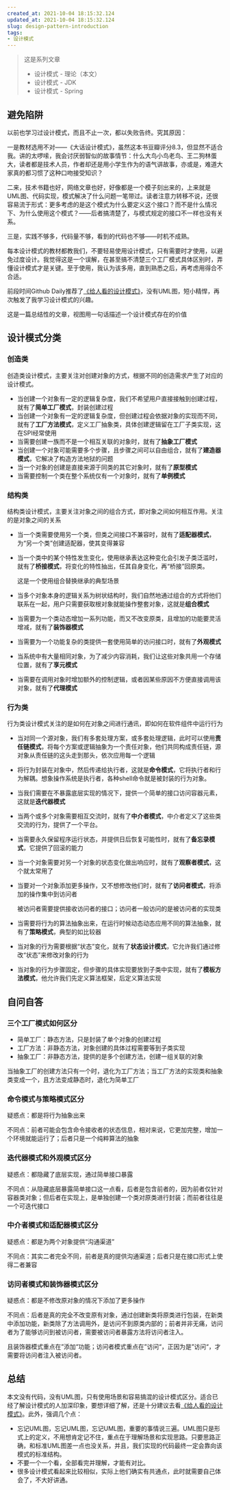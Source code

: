 ```yaml
---
created_at: 2021-10-04 18:15:32.124
updated_at: 2021-10-04 18:15:32.124
slug: design-pattern-introduction
tags: 
- 设计模式
---
```


> 这是系列文章
>
> - 设计模式 - 理论（本文）
> - 设计模式 - JDK
> - 设计模式 - Spring

<!-- more -->

## 避免陷阱

以前也学习过设计模式，而且不止一次，都以失败告终。究其原因：

一是教材选用不对——《大话设计模式》，虽然这本书豆瓣评分8.3，但显然不适合我。讲的太啰嗦，我会讨厌弱智似的故事情节：什么大鸟小鸟老鸟、王二狗林蛋大，读者都是技术人员，作者却还是用小学生作为的语气讲故事，亦或是，难道大家真的都习惯了这种口吻接受知识？

二来，技术书籍也好，网络文章也好，好像都是一个模子刻出来的，上来就是UML图、代码实现，模式解决了什么问题一笔带过。读者注意力转移不说，还很容易流于形式：更多考虑的是这个模式为什么要定义这个接口？而不是什么情况下、为什么使用这个模式？——后者搞清楚了，与模式规定的接口不一样也没有关系。

三是，实践不够多，代码量不够，看到的代码也不够——时机不成熟。

每本设计模式的教材都教我们，不要轻易使用设计模式，只有需要时才使用，以避免过度设计。我觉得这是一个误解，在甚至搞不清楚三个工厂模式具体区别时，弄懂设计模式才是关键。至于使用，我认为该多用，直到熟悉之后，再考虑用得合不合适。

前段时间Github Daily推荐了[《给人看的设计模式》](https://github.com/kamranahmedse/design-patterns-for-humans)，没有UML图，短小精悍，再次触发了我学习设计模式的兴趣。

这是一篇总结性的文章，视图用一句话描述一个设计模式存在的价值

## 设计模式分类

### 创造类

创造类设计模式，主要关注对创建对象的方式，根据不同的创造需求产生了对应的设计模式。

- 当创建一个对象有一定的逻辑复杂度，我们不希望用户直接接触到创建过程，就有了**简单工厂模式**，封装创建过程
- 当创建一个对象有一定的逻辑复杂度，但创建过程会依据对象的实现而不同，就有了**工厂方法模式**，定义工厂抽象类，具体创建逻辑留在工厂子类实现，这在SPI经常使用
- 当需要创建一族而不是一个相互关联的对象时，就有了**抽象工厂模式**
- 当创建一个对象可能需要多个步骤，且步骤之间可以自由组合，就有了**建造器模式**，它解决了构造方法地狱的问题
- 当一个对象的创建是直接来源于同类的其它对象时，就有了**原型模式**
- 当需要控制一个类在整个系统仅有一个对象时，就有了**单例模式**

### 结构类

结构类设计模式，主要关注对象之间的组合方式，即对象之间如何相互作用。关注的是对象之间的关系

- 当一个类需要使用另一个类，但类之间接口不兼容时，就有了**适配器模式**，为“另一个类”创建适配器，使其变得兼容

- 当一个类中的某个特性发生变化，使用继承表达这种变化会引发子类泛滥时，就有了**桥接模式**，将变化的特性抽出，任其自身变化，再“桥接”回原类。

  这是一个使用组合替换继承的典型场景

- 当多个对象本身的逻辑关系为树状结构时，我们自然地通过组合的方式将他们联系在一起，用户只需要获取根对象就能操作整套对象，这就是**组合模式**

- 当需要为一个类动态增加一系列功能，而又不改变原类，且增加的功能要灵活增减，就有了**装饰器模式**

- 当需要为一个功能复杂的类提供一套使用简单的访问接口时，就有了**外观模式**

- 当系统中有大量相同对象，为了减少内容消耗，我们让这些对象共用一个存储位置，就有了**享元模式**

- 当需要在调用对象时增加额外的控制逻辑，或者因某些原因不方便直接调用该对象，就有了**代理模式**

### 行为类

行为类设计模式关注的是如何在对象之间进行通讯，即如何在软件组件中运行行为

- 当对同一个源对象，我们有多套处理方案，或多套处理逻辑，此时可以使用**责任链模式**，将每个方案或逻辑抽象为一个责任对象，他们共同构成责任链，源对象从责任链的这头走到那头，依次应用每一个逻辑

- 将行为封装在对象中，然后传递给执行者，这就是**命令模式**，它将执行者和行为解耦。想象操作系统是执行者，各种shell命令就是被封装的行为对象。

- 当我们需要在不暴露底层实现的情况下，提供一个简单的接口访问容器元素，这就是**迭代器模式**

- 当两个或多个对象需要相互交流时，就有了**中介者模式**，中介者定义了这些类交流的行为，提供了一个平台。

- 当需要永久保留程序运行状态，并提供日后恢复可能性时，就有了**备忘录模式**，它提供了回滚的能力

- 当一个对象需要对另一个对象的状态变化做出响应时，就有了**观察者模式**，这个就太常用了

- 当要对一个对象添加更多操作，又不想修改他们时，就有了**访问者模式**，将添加的操作集中到访问者

  被访问者需要提供接收访问者的接口；访问者一般访问的是被访问者的实现类

- 当需要将行为的算法抽象出来，在运行时候动态动态应用不同的算法抽象，就有了**策略模式**，典型的如比较器

- 当对象的行为需要根据“状态”变化，就有了**状态设计模式**，它允许我们通过修改“状态”来修改对象的行为

- 当对象的行为步骤固定，但步骤的具体实现要放到子类中实现，就有了**模板方法模式**，他允许我们先定义算法框架，后定义算法实现

## 自问自答

### 三个工厂模式如何区分

- 简单工厂：静态方法，只是封装了单个对象的创建过程
- 工厂方法：非静态方法，对象创建的具体过程需要等到子类实现
- 抽象工厂：非静态方法，提供的是多个创建方法，创建一组关联的对象

当抽象工厂的创建方法只有一个时，退化为工厂方法；当工厂方法的实现类和抽象类变成一个，且方法变成静态时，退化为简单工厂

### 命令模式与策略模式区分

疑惑点：都是将行为抽象出来

不同点：前者可能会包含命令接收者的状态信息，相对来说，它更加完整，增加一个环境就能运行了；后者只是一个纯粹算法的抽象

### 迭代器模式和外观模式区分

疑惑点：都隐藏了底层实现，通过简单接口暴露

不同点：从隐藏底层暴露简单接口这一点看，后者是包含前者的，因为前者仅针对容器类对象；但后者在实现上，是单独创建一个类对原类进行封装；而前者往往是一个可迭代接口

### 中介者模式和适配器模式区分

疑惑点：都是为两个对象提供“沟通渠道”

不同点：其实二者完全不同，前者是真的提供沟通渠道；后者只是在接口形式上使得二者兼容

### 访问者模式和装饰器模式区分

疑惑点：都是不修改原对象的情况下添加了更多操作

不同点：后者是真的完全不改变原有对象，通过创建新类将原类进行包装，在新类中添加功能，新类除了方法调用外，是访问不到原类内部的；前者并非无痛，访问者为了能够访问到被访问者，需要被访问者暴露方法将访问者注入。

且装饰器模式重点在”添加“功能；访问者模式重点在”访问“，正因为是”访问“，才需要将访问者注入被访问者。

## 总结

本文没有代码，没有UML图，只有使用场景和容易搞混的设计模式区分。适合已经了解设计模式的人加深印象，要想详细了解，还是十分建议去看[《给人看的设计模式》](https://github.com/kamranahmedse/design-patterns-for-humans)。此外，强调几个点：

- 忘记UML图，忘记UML图，忘记UML图，重要的事情说三遍。UML图只是形式上的定义，不用想肯定记不住，重点在于理解场景和实现思路。只要思路正确，和标准UML图差一点也没关系，并且，我们实现的代码最终一定会靠向该模式的标准结构。
- 不要一个一个看，全部看完并理解，才能有对比。
- 很多设计模式看起来比较相似，实际上他们确实有共通点，此时就需要自己体会了，不大好讲通。
